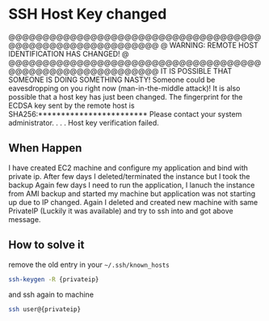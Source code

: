 # SSH Host Key changed

@@@@@@@@@@@@@@@@@@@@@@@@@@@@@@@@@@@@@@@@@@@@@@@@@@@@@@@@@@@
@    WARNING: REMOTE HOST IDENTIFICATION HAS CHANGED!     @
@@@@@@@@@@@@@@@@@@@@@@@@@@@@@@@@@@@@@@@@@@@@@@@@@@@@@@@@@@@
IT IS POSSIBLE THAT SOMEONE IS DOING SOMETHING NASTY!
Someone could be eavesdropping on you right now (man-in-the-middle attack)!
It is also possible that a host key has just been changed.
The fingerprint for the ECDSA key sent by the remote host is
SHA256:************************
Please contact your system administrator.
.
.
.
Host key verification failed.

## When Happen

I have created EC2 machine and configure my application and bind with private ip. After few days I deleted/terminated the instance but I took the backup
Again few days I need to run the application, I lanuch the instance from AMI backup and started my machine but application was not starting up due to IP changed.
Again I deleted and created new machine with same PrivateIP (Luckily it was available) and try to ssh into and got above message.

## How to solve it

remove the old entry in your `~/.ssh/known_hosts`

```bash
ssh-keygen -R {privateip}
```

and ssh again to machine

```bash
ssh user@{privateip}
```
